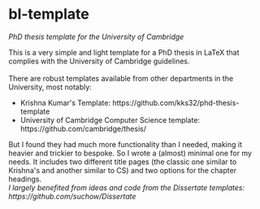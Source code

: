 # bl-template
<i> PhD thesis template for the University of Cambridge </i>

This is a very simple and light template for a PhD thesis in LaTeX that complies with the University of Cambridge guidelines. 
<br/><br/>
There are robust templates available from other departments in the University, most notably:
<ul>
  <li>Krishna Kumar's Template: https://github.com/kks32/phd-thesis-template</li>
  <li>University of Cambridge Computer Science template: https://github.com/cambridge/thesis/</li>
</ul>
But I found they had much more functionality than I needed, making it heavier and trickier to bespoke. So I wrote a (almost) minimal one for my needs. It includes two different title pages (the classic one similar to Krishna's and another similar to CS) and two options for the chapter headings.

<br/>
<i>I largely benefited from ideas and code from the Dissertate templates: https://github.com/suchow/Dissertate</i>
